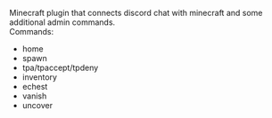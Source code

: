 Minecraft plugin that connects discord chat with minecraft and some additional admin commands.   
Commands:
  - home
  - spawn
  - tpa/tpaccept/tpdeny
  - inventory
  - echest
  - vanish
  - uncover
